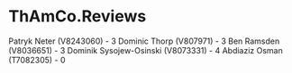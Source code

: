 # ThAmCo.Reviews
Patryk Neter (V8243060) - 3
Dominic Thorp (V807971) - 3 
Ben Ramsden (V8036651) - 3 
Dominik Sysojew-Osinski (V8073331) - 4 
Abdiaziz Osman (T7082305) - 0
